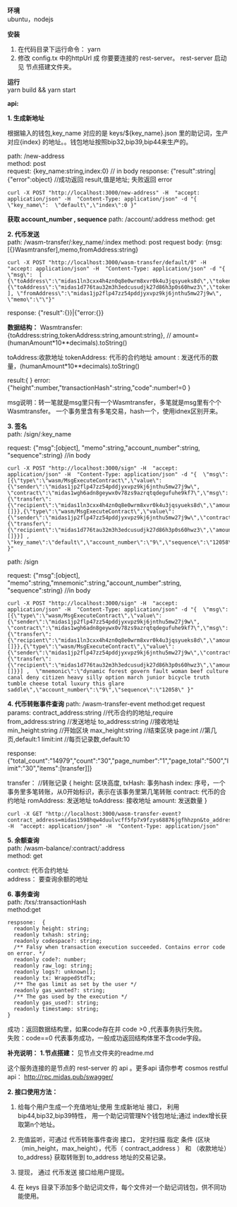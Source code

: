**环境**  
ubuntu，nodejs

**安装**
1. 在代码目录下运行命令： yarn  
2. 修改 config.tx 中的httpUrl 成 你要要连接的 rest-server。 rest-server 启动见 节点搭建文件夹。

**运行**  
   yarn build && yarn start  

**api:**

**1. 生成新地址**

根据输入的钱包,key_name 对应的是 keys/${key_name}.json 里的助记词，生产对应{index} 的地址。。钱包地址按照bip32,bip39,bip44来生产的。

path: /new-address    
method: post  
request: {key_name:string,index:0}   // in body
response:
{"result":string|{"error":object}  //成功返回 result,值是地址; 失败返回 error 

    curl -X POST "http://localhost:3000/new-address" -H  "accept: application/json" -H  "Content-Type: application/json" -d "{  \"key_name\":  \"default\",\"index\":0 }"



**获取 account_number , sequence**
path: /account/:address
method: get


**2. 代币发送**  
path: /wasm-transfer/:key_name/:index
method: post
request body: {msg:[{}Wasmtransfer],memo,fromAddress:string}     

    curl -X POST "http://localhost:3000/wasm-transfer/default/0" -H  "accept: application/json" -H  "Content-Type: application/json" -d "{  \"msg\":  [ {\"toAddress\":\"midas1ln3cxx4h4zn0q8e0wrm8xvr0k4u3jqsyueks8d\",\"tokenAddress\":\"midas18vd8fpwxzck93qlwghaj6arh4p7c5n895h5ptt\",\"amount\":\"20\"},{\"toAddress\":\"midas1d776tau32m3h3edcusudjk27d86h3p0s60hwz3\",\"tokenAddress\":\"midas18vd8fpwxzck93qlwghaj6arh4p7c5n895h5ptt\",\"amount\":\"33333\"} ], \"fromAddress\":\"midas1jp2flp47zz54pddjyxvpz9kj6jnthu5mw27j9w\", \"memo\":\"\"}"

response:
{"result":{}}|{"error:{}}


**数据结构：**
Wasmtransfer: {toAddress:string,tokenAddress:string,amount:string}, // amount= (humanAmount*10**decimals).toString() 


toAddress:收款地址 
tokenAddress: 代币的合约地址 
amount :  发送代币的数量，(humanAmount*10**decimals).toString()

result:{ } 
error: {"height":number,"transactionHash":string,"code":number!=0 }

msg说明：转一笔就是msg里只有一个Wasmtransfer，多笔就是msg里有个个Wasmtransfer。 一个事务里含有多笔交易，hash一个，使用idnex区别开来。



**3. 签名**  
path: /sign/:key_name  

request: {"msg":[object], "memo":string,"account_number":string, "sequence":string}   //in body

    curl -X POST "http://localhost:3000/sign" -H  "accept: application/json" -H  "Content-Type: application/json" -d "{  \"msg\": [{\"type\":\"wasm/MsgExecuteContract\",\"value\":{\"sender\":\"midas1jp2flp47zz54pddjyxvpz9kj6jnthu5mw27j9w\",   \"contract\":\"midas1wgh6adn8geywx0v78zs9azrqtqdegufuhe9kf7\",\"msg\":{\"transfer\":{\"recipient\":\"midas1ln3cxx4h4zn0q8e0wrm8xvr0k4u3jqsyueks8d\",\"amount\":\"20\"}},\"sent_funds\":[]}},{\"type\":\"wasm/MsgExecuteContract\",\"value\":{\"sender\":\"midas1jp2flp47zz54pddjyxvpz9kj6jnthu5mw27j9w\",\"contract\":\"midas1wgh6adn8geywx0v78zs9azrqtqdegufuhe9kf7\",\"msg\":{\"transfer\":{\"recipient\":\"midas1d776tau32m3h3edcusudjk27d86h3p0s60hwz3\",\"amount\":\"33333\"}},\"sent_funds\":[]}}] ,  \"key_name\":\"default\",\"account_number\":\"9\",\"sequence\":\"12058\" }"




path: /sign 

request: {"msg":[object], "memo":string,"mnemonic":string,"account_number":string, "sequence":string}   //in body

    curl -X POST "http://localhost:3000/sign" -H  "accept: application/json" -H  "Content-Type: application/json" -d "{  \"msg\": [{\"type\":\"wasm/MsgExecuteContract\",\"value\":{\"sender\":\"midas1jp2flp47zz54pddjyxvpz9kj6jnthu5mw27j9w\",   \"contract\":\"midas1wgh6adn8geywx0v78zs9azrqtqdegufuhe9kf7\",\"msg\":{\"transfer\":{\"recipient\":\"midas1ln3cxx4h4zn0q8e0wrm8xvr0k4u3jqsyueks8d\",\"amount\":\"20\"}},\"sent_funds\":[]}},{\"type\":\"wasm/MsgExecuteContract\",\"value\":{\"sender\":\"midas1jp2flp47zz54pddjyxvpz9kj6jnthu5mw27j9w\",\"contract\":\"midas1wgh6adn8geywx0v78zs9azrqtqdegufuhe9kf7\",\"msg\":{\"transfer\":{\"recipient\":\"midas1d776tau32m3h3edcusudjk27d86h3p0s60hwz3\",\"amount\":\"33333\"}},\"sent_funds\":[]}}] ,  \"mnemonic\":\"dynamic forest govern fault woman beef culture canal deny citizen heavy silly option march junior bicycle truth tumble cheese total luxury this glare saddle\",\"account_number\":\"9\",\"sequence\":\"12058\" }"







**4. 代币转账事件查询**
path: /wasm-transfer-event
method:get
request params: 
contract_address:string  //代币合约的地址,require
from_address:string   //发送地址
to_address:string    //接收地址
min_height:string    //开始区块
max_height:string   //结束区块
page:int             //第几页,default:1
limit:int           //每页记录数,default:10

response:
{"total_count":"14979","count":"30","page_number":"1","page_total":"500","limit":"30","items":[transfer]]}

transfer：  //转账记录
{
    height: 区块高度,
    txHash: 事务hash
    index: 序号，一个事务里多笔转账，从0开始标识，表示在该事务里第几笔转账
    contract: 代币的合约地址
    romAddress: 发送地址
    toAddress: 接收地址
    amount: 发送数量
}


    curl -X GET "http://localhost:3000/wasm-transfer-event?contract_address=midas1598hqw4duulvcff5fp7x9fzys68876jgfhhzpn&to_address=midas1v68vam7xs7lckk9tla6prh00ryvufnc35kf3te" -H  "accept: application/json" -H  "Content-Type: application/json"  


**5. 余额查询**  
path: /wasm-balance/:contract/:address  
method: get  

contrct: 代币合约地址  
address： 要查询余额的地址  

**6. 事务查询**  
path: /txs/:transactionHash  
method:get  
```
respsone:  {  
  readonly height: string;  
  readonly txhash: string;   
  readonly codespace?: string;  
  /** Falsy when transaction execution succeeded. Contains error code on error. */  
  readonly code?: number;  
  readonly raw_log: string;  
  readonly logs?: unknown[];  
  readonly tx: WrappedStdTx;  
  /** The gas limit as set by the user */  
  readonly gas_wanted?: string;  
  /** The gas used by the execution */  
  readonly gas_used?: string;  
  readonly timestamp: string;  
}  
```
成功：返回数据结构里，如果code存在并 code >0 ,代表事务执行失败。    
失败：code==0 代表事务成功，一般成功返回结构体里不含code字段。  

**补充说明：**
**1.节点搭建：**
见节点文件夹的readme.md

这个服务连接的是节点的 rest-server 的 api 。更多api 请你参考 cosmos restful api：
http://rpc.midas.pub/swagger/


**2. 接口使用方法：**  
1.  给每个用户生成一个充值地址;使用 生成新地址 接口， 利用bip44,bip32,bip39特性， 用一个助记词管理N个钱包地址;通过 index增长获取第n个地址。  
2.  充值监听，可通过 代币转账事件查询 接口， 定时扫描 指定 条件 {区块（min_height，max_height），代币（ contract_address ） 和 （收款地址）to_address} 获取转账到 to_address 地址的交易记录。    
3.  提现， 通过 代币发送 接口给用户提现。   

4. 在 keys 目录下添加多个助记词文件，每个文件对一个助记词钱包，供不同功能使用。




